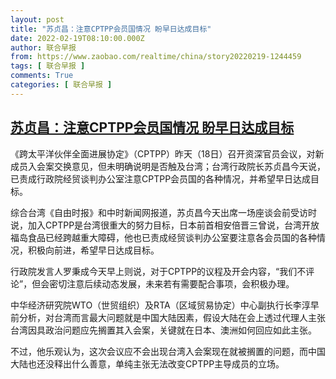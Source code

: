 ```yaml
---
layout: post
title: "苏贞昌：注意CPTPP会员国情况 盼早日达成目标"
date: 2022-02-19T08:10:00.000Z
author: 联合早报
from: https://www.zaobao.com/realtime/china/story20220219-1244459
tags: [ 联合早报 ]
comments: True
categories: [ 联合早报 ]
---
```

<!--1645258200000-->
[苏贞昌：注意CPTPP会员国情况 盼早日达成目标](https://www.zaobao.com/realtime/china/story20220219-1244459)
------

<div>
<p>《跨太平洋伙伴全面进展协定》（CPTPP）昨天（18日）召开资深官员会议，对新成员入会案交换意见，但未明确说明是否触及台湾；台湾行政院长苏贞昌今天说，已责成行政院经贸谈判办公室注意CPTPP会员国的各种情况，并希望早日达成目标。</p><p>综合台湾《自由时报》和中时新闻网报道，苏贞昌今天出席一场座谈会前受访时说，加入CPTPP是台湾很重大的努力目标，日本前首相安倍晋三曾说，台湾开放福岛食品已经跨越重大障碍，他也已责成经贸谈判办公室要注意各会员国的各种情况，积极向前进，希望早日达成目标。</p><p>行政院发言人罗秉成今天早上则说，对于CPTPP的议程及开会内容，“我们不评论”，但会密切注意后续动态发展，未来若有需要配合事项，会积极办理。</p><section id="imu"><div id="dfp-ad-imu1">        </div></section><p>中华经济研究院WTO（世贸组织）及RTA（区域贸易协定）中心副执行长李淳早前分析，对台湾而言最大问题就是中国大陆因素，假设大陆在会上透过代理人主张台湾因具政治问题应先搁置其入会案，关键就在日本、澳洲如何回应如此主张。</p><p>不过，他乐观认为，这次会议应不会出现台湾入会案现在就被搁置的问题，而中国大陆也还没释出什么善意，单纯主张无法改变CPTPP主导成员的立场。</p>      <div class="cx_paywall_placeholder" id="sph_cdp_40"></div>
</div>
